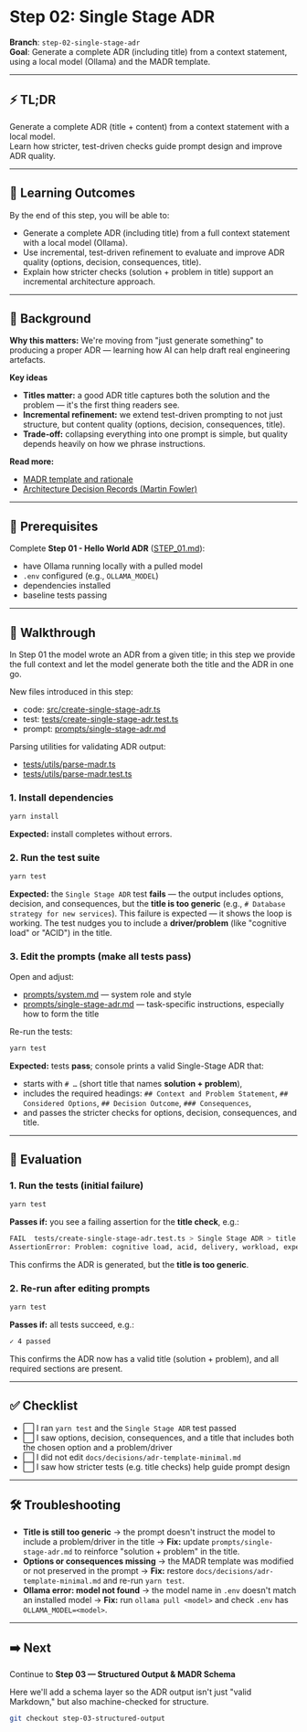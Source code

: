 # Step 02: Single Stage ADR

**Branch**: `step-02-single-stage-adr`  
**Goal**: Generate a complete ADR (including title) from a context statement, using a local model (Ollama) and the MADR
template.

---

## ⚡ TL;DR

Generate a complete ADR (title + content) from a context statement with a local model.  
Learn how stricter, test-driven checks guide prompt design and improve ADR quality.

---

## 🎯 Learning Outcomes

By the end of this step, you will be able to:

- Generate a complete ADR (including title) from a full context statement with a local model (Ollama).
- Use incremental, test-driven refinement to evaluate and improve ADR quality (options, decision, consequences, title).
- Explain how stricter checks (solution + problem in title) support an incremental architecture approach.

---

## 🧠 Background

**Why this matters:** We're moving from "just generate something" to producing a proper ADR — learning how AI can help
draft real engineering artefacts.

**Key ideas**

- **Titles matter:** a good ADR title captures both the solution and the problem — it's the first thing readers see.
- **Incremental refinement:** we extend test-driven prompting to not just structure, but content quality (options,
  decision, consequences, title).
- **Trade-off:** collapsing everything into one prompt is simple, but quality depends heavily on how we phrase
  instructions.

**Read more:**

- [MADR template and rationale](https://adr.github.io/madr/)
- [Architecture Decision Records (Martin Fowler)](https://martinfowler.com/articles/architecture-decision-records.html)

---

## 🔑 Prerequisites

Complete **Step 01 - Hello World ADR** ([STEP_01.md](./STEP_01.md)):

- have Ollama running locally with a pulled model
- `.env` configured (e.g., `OLLAMA_MODEL`)
- dependencies installed
- baseline tests passing

---

## 🧭 Walkthrough

In Step 01 the model wrote an ADR from a given title; in this step we provide the full context and let the model
generate both the title and the ADR in one go.

New files introduced in this step:

- code: [src/create-single-stage-adr.ts](./src/create-single-stage-adr.ts)
- test: [tests/create-single-stage-adr.test.ts](./tests/create-single-stage-adr.test.ts)
- prompt: [prompts/single-stage-adr.md](./prompts/single-stage-adr.md)

Parsing utilities for validating ADR output:

- [tests/utils/parse-madr.ts](./tests/utils/parse-madr.ts)
- [tests/utils/parse-madr.test.ts](./tests/utils/parse-madr.test.ts)

### 1. Install dependencies

```bash
yarn install
```

**Expected:** install completes without errors.

### 2. Run the test suite

```bash
yarn test
```

**Expected:** the `Single Stage ADR` test **fails** — the output includes options, decision, and consequences, but the
**title is too generic** (e.g., `# Database strategy for new services`). This failure is expected — it shows the loop is
working. The test nudges you to include a **driver/problem** (like "cognitive load" or "ACID") in the title.

### 3. Edit the prompts (make all tests pass)

Open and adjust:

- [prompts/system.md](./prompts/system.md) — system role and style
- [prompts/single-stage-adr.md](./prompts/single-stage-adr.md) — task-specific instructions, especially how to form the
  title

Re-run the tests:

```bash
yarn test
```

**Expected:** tests **pass**; console prints a valid Single-Stage ADR that:

- starts with `# …` (short title that names **solution + problem**),
- includes the required headings: `## Context and Problem Statement`, `## Considered Options`, `## Decision Outcome`,
  `### Consequences`,
- and passes the stricter checks for options, decision, consequences, and title.

---

## 🧪 Evaluation

### 1. Run the tests (initial failure)

```bash
yarn test
```

**Passes if:** you see a failing assertion for the **title check**, e.g.:

```bash
FAIL  tests/create-single-stage-adr.test.ts > Single Stage ADR > title includes the chosen option and is a representative problem-solution summary
AssertionError: Problem: cognitive load, acid, delivery, workload, expert: expected false to be truthy
```

This confirms the ADR is generated, but the **title is too generic**.

### 2. Re-run after editing prompts

```bash
yarn test
```

**Passes if:** all tests succeed, e.g.:

```bash
✓ 4 passed
```

This confirms the ADR now has a valid title (solution + problem), and all required sections are present.

---

## ✅ Checklist

- ⬜ I ran `yarn test` and the `Single Stage ADR` test passed
- ⬜ I saw options, decision, consequences, and a title that includes both the chosen option and a problem/driver
- ⬜ I did not edit `docs/decisions/adr-template-minimal.md`
- ⬜ I saw how stricter tests (e.g. title checks) help guide prompt design

---

## 🛠️ Troubleshooting

- **Title is still too generic** → the prompt doesn't instruct the model to include a problem/driver in the title →
  **Fix:** update `prompts/single-stage-adr.md` to reinforce "solution + problem" in the title.
- **Options or consequences missing** → the MADR template was modified or not preserved in the prompt → **Fix:** restore
  `docs/decisions/adr-template-minimal.md` and re-run `yarn test`.
- **Ollama error: model not found** → the model name in `.env` doesn't match an installed model → **Fix:** run
  `ollama pull <model>` and check `.env` has `OLLAMA_MODEL=<model>`.

---

## ➡️ Next

Continue to **Step 03 — Structured Output & MADR Schema**

Here we'll add a schema layer so the ADR output isn't just "valid Markdown," but also machine-checked for structure.

```bash
git checkout step-03-structured-output
```
